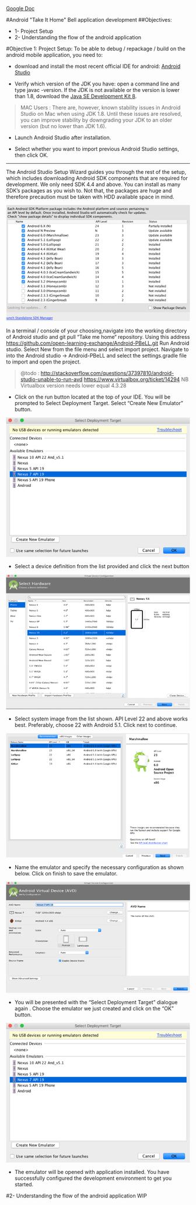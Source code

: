 [Google Doc](https://docs.google.com/document/d/1JUePcj0W9mg6Ea__lakJK-Zd6ZFXchmqdbztLqIU4Cs/edit#heading=h.ieliyf4f8pjx)

#Android "Take It Home" Bell application development
##Objectives:
* 1- Project Setup
* 2- Understanding the flow of the android application

#Objective 1: Project Setup:
To be able to debug / repackage / build on the android mobile application, you need to:

- download and install the most recent official IDE for android: [Android Studio](https://developer.android.com/studio/index.html) 

- Verify which version of the JDK you have: open a command line and type javac -version. If the JDK is not available or the version is lower than 1.8, download the [Java SE Development Kit 8](http://www.oracle.com/technetwork/java/javase/downloads/jdk8-downloads-2133151.html).

> MAC Users : There are, however, known stability issues in Android Studio on Mac when using JDK 1.8. Until these issues are resolved, you can improve stability by downgrading your JDK to an older version (but no lower than JDK 1.6).

- Launch Android Studio after installation.

- Select whether you want to import previous Android Studio settings, then click OK.

---

The Android Studio Setup Wizard guides you through the rest of the setup, which includes downloading Android SDK components that are required for development. 
 We only need SDK 4.4 and above. You can install as many SDK’s packages as you wish to. Not that, the packages are huge and therefore precaution must be taken with HDD available space in mind.

![AndroidSDKManager](uploads/images/AndroidSDKManager.PNG)


In a terminal / console of your choosing,navigate into the working directory of Android studio and git pull “Take me home“ repository. Using this address https://github.com/open-learning-exchange/Android-PBeLL.git
Run Android studio. Select New from the file menu and select import project.
Navigate to into the Android studio -> Android-PBeLL and select the settings.gradle file to import and open the project.

>@todo : 
>http://stackoverflow.com/questions/37397810/android-studio-unable-to-run-avd
>https://www.virtualbox.org/ticket/14294 NB Virtualbox version needs lower equal 4.3.28

- Click on the run button located at the top of your IDE. You will be prompted to Select Deployment Target. Select “Create New Emulator” button.

![AndroidDeploymentTarget](uploads/images/AndroidDeploymentTarget.PNG)

- Select a device definition from the list provided and click the next button
           
![AndroidHardwareSelection](uploads/images/AndroidHardwareSelection.PNG)

- Select system image from the list shown. API Level 22 and above works best. Preferably, choose 22 with Android 5.1. Click next to continue.
	
![AndroidMarshmellowSystem](uploads/images/AndroidMarshmellowSystem.PNG)

- Name the emulator and specify the necessary configuration as shown below. Click on finish to save the emulator. 
	
![AndroidVirtualDevice](uploads/images/AndroidVirtualDevice.PNG)

- You will be presented with the “Select Deployment Target” dialogue again . Choose the emulator we just created and click on the “OK” button.

![AndroidDeploymentTarget](uploads/images/AndroidDeploymentTarget.PNG)

- The emulator will be opened with application installed. You have successfully configured the development environment to get you started. 


#2- Understanding the flow of the android application
WIP
